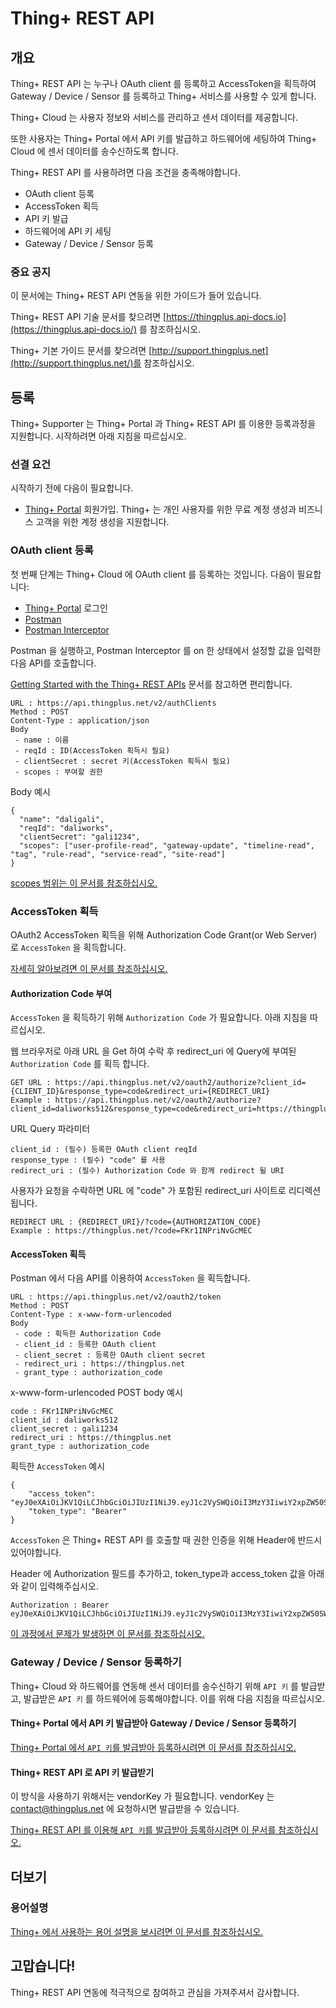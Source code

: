 # Thing+ REST API

## 개요
Thing+ REST API 는 누구나 OAuth client 를 등록하고 AccessToken을 획득하여 Gateway / Device / Sensor 를 등록하고 Thing+ 서비스를 사용할 수 있게 합니다.

Thing+ Cloud 는 사용자 정보와 서비스를 관리하고 센서 데이터를 제공합니다.

또한 사용자는 Thing+ Portal 에서 API 키를 발급하고 하드웨어에 세팅하여 Thing+ Cloud 에 센서 데이터를 송수신하도록 합니다.


Thing+ REST API 를 사용하려면 다음 조건을 충족해야합니다.
* OAuth client 등록
* AccessToken 획득
* API 키 발급
* 하드웨어에 API 키 세팅
* Gateway / Device / Sensor 등록

### 중요 공지
이 문서에는 Thing+ REST API 연동을 위한 가이드가 들어 있습니다.

Thing+ REST API 기술 문서를 찾으려면 [https://thingplus.api-docs.io](https://thingplus.api-docs.io/) 를 참조하십시오.

Thing+ 기본 가이드 문서를 찾으려면 [http://support.thingplus.net](http://support.thingplus.net/)를 참조하십시오.

## 등록
Thing+ Supporter 는 Thing+ Portal 과 Thing+ REST API 를 이용한 등록과정을 지원합니다. 시작하려면 아래 지침을 따르십시오.


### 선결 요건
시작하기 전에 다음이 필요합니다.
* [Thing+ Portal](https://thingplus.net) 회원가입. Thing+ 는 개인 사용자를 위한 무료 계정 생성과 비즈니스 고객을 위한 계정 생성을 지원합니다.


### OAuth client 등록
첫 번째 단계는 Thing+ Cloud 에 OAuth client 를 등록하는 것입니다. 다음이 필요합니다:
* [Thing+ Portal](https://thingplus.net) 로그인
* [Postman](https://chrome.google.com/webstore/detail/postman/fhbjgbiflinjbdggehcddcbncdddomop?hl=en)
* [Postman Interceptor](https://chrome.google.com/webstore/detail/postman-interceptor/aicmkgpgakddgnaphhhpliifpcfhicfo?hl=en)


Postman 을 실행하고, Postman Interceptor 를 on 한 상태에서 설정할 값을 입력한 다음 API를 호출합니다.

[Getting Started with the Thing+ REST APIs](https://github.com/daliworks/thingplus-guide/blob/master/doc/GettingStarted_authToken.md) 문서를 참고하면 편리합니다.

```
URL : https://api.thingplus.net/v2/authClients
Method : POST
Content-Type : application/json
Body
 - name : 이름
 - reqId : ID(AccessToken 획득시 필요)
 - clientSecret : secret 키(AccessToken 획득시 필요)
 - scopes : 부여할 권한
```

Body 예시
```
{
  "name": "daligali",
  "reqId": "daliworks",
  "clientSecret": "gali1234",
  "scopes": ["user-profile-read", "gateway-update", "timeline-read", "tag", "rule-read", "service-read", "site-read"]
}
```
[scopes 범위는 이 문서를 참조하십시오.](https://github.com/daliworks/thingplus-guide/blob/master/doc/OAuth2.md#scopes)


### AccessToken 획득
OAuth2 AccessToken 획득을 위해 Authorization Code Grant(or Web Server) 로 `AccessToken` 을 획득합니다.

[자세히 알아보려면 이 문서를 참조하십시오.](https://github.com/daliworks/thingplus-guide/blob/master/doc/OAuth2.md)


#### Authorization Code 부여
`AccessToken` 을 획득하기 위해 `Authorization Code` 가 필요합니다. 아래 지침을 따르십시오.

웹 브라우저로 아래 URL 을 Get 하여 수락 후 redirect_uri 에 Query에 부여된 `Authorization Code` 를 획득 합니다.

```
GET URL : https://api.thingplus.net/v2/oauth2/authorize?client_id={CLIENT_ID}&response_type=code&redirect_uri={REDIRECT_URI}
Example : https://api.thingplus.net/v2/oauth2/authorize?client_id=daliworks512&response_type=code&redirect_uri=https://thingplus.net
```

URL Query 파라미터
```
client_id : (필수) 등록한 OAuth client reqId
response_type : (필수) "code" 를 사용
redirect_uri : (필수) Authorization Code 와 함께 redirect 될 URI
```

사용자가 요청을 수락하면 URL 에 "code" 가 포함된 redirect_uri 사이트로 리디렉션됩니다.
```
REDIRECT URL : {REDIRECT_URI}/?code={AUTHORIZATION_CODE}
Example : https://thingplus.net/?code=FKr1INPriNvGcMEC
```


#### AccessToken 획득
Postman 에서 다음 API를 이용하여 `AccessToken` 을 획득합니다.
```
URL : https://api.thingplus.net/v2/oauth2/token
Method : POST
Content-Type : x-www-form-urlencoded
Body
 - code : 획득한 Authorization Code
 - client_id : 등록한 OAuth client
 - client_secret : 등록한 OAuth client secret
 - redirect_uri : https://thingplus.net
 - grant_type : authorization_code
```

x-www-form-urlencoded POST body 예시
```
code : FKr1INPriNvGcMEC
client_id : daliworks512
client_secret : gali1234
redirect_uri : https://thingplus.net
grant_type : authorization_code
```

획득한 `AccessToken` 예시
```
{
    "access_token": "eyJ0eXAiOiJKV1QiLCJhbGciOiJIUzI1NiJ9.eyJ1c2VySWQiOiI3MzY3IiwiY2xpZW50SWQiOiJkYWxpd29ya3M1MTIiLCJpYXQiOjE1MDc3MTA4NDYsImV4cCI6MTUwOTAwNjg0Nn0.wmr6MdEDJo5qk4i5EYn34epxRmn9BQq_Nt74AfNCSMc",
    "token_type": "Bearer"
}
```


`AccessToken` 은 Thing+ REST API 를 호출할 때 권한 인증을 위해 Header에 반드시 있어야합니다.

Header 에 Authorization 필드를 추가하고, token_type과 access_token 값을 아래와 같이 입력해주십시오.
```
Authorization : Bearer eyJ0eXAiOiJKV1QiLCJhbGciOiJIUzI1NiJ9.eyJ1c2VySWQiOiI3MzY3IiwiY2xpZW50SWQiOiJkYWxpd29ya3M1MTIiLCJpYXQiOjE1MDc3MTA4NDYsImV4cCI6MTUwOTAwNjg0Nn0.wmr6MdEDJo5qk4i5EYn34epxRmn9BQq_Nt74AfNCSMc
```

[이 과정에서 문제가 발생하면 이 문서를 참조하십시오.](https://github.com/daliworks/thingplus-guide/blob/master/doc/OAuth2.md#authorization-code-grant-or-web-server)


### Gateway / Device / Sensor 등록하기
Thing+ Cloud 와 하드웨어를 연동해 센서 데이터를 송수신하기 위해 `API 키` 를 발급받고, 발급받은 `API 키` 를 하드웨어에 등록해야합니다. 이를 위해 다음 지침을 따르십시오.

#### Thing+ Portal 에서 API 키 발급받아 Gateway / Device / Sensor 등록하기
[Thing+ Portal 에서 `API 키`를 발급받아 등록하시려면 이 문서를 참조하십시오.](http://support.thingplus.net/ko/user-guide/registration.html)

#### Thing+ REST API 로 API 키 발급받기
 이 방식을 사용하기 위해서는 vendorKey 가 필요합니다. vendorKey 는 contact@thingplus.net 에 요청하시면 발급받을 수 있습니다.

[Thing+ REST API 를 이용해 `API 키`를 발급받아 등록하시려면 이 문서를 참조하십시오.](https://thingplus.api-docs.io/2.0/non-rest-apis/registergatewaykey)

## 더보기
### 용어설명
[Thing+ 에서 사용하는 용어 설명을 보시려면 이 문서를 참조하십시오.](https://github.com/daliworks/thingplus-guide/blob/master/doc/README_kr.md#1-%EC%9A%A9%EC%96%B4-%EC%84%A4%EB%AA%85)

## 고맙습니다!
Thing+ REST API 연동에 적극적으로 참여하고 관심을 가져주셔서 감사합니다.
